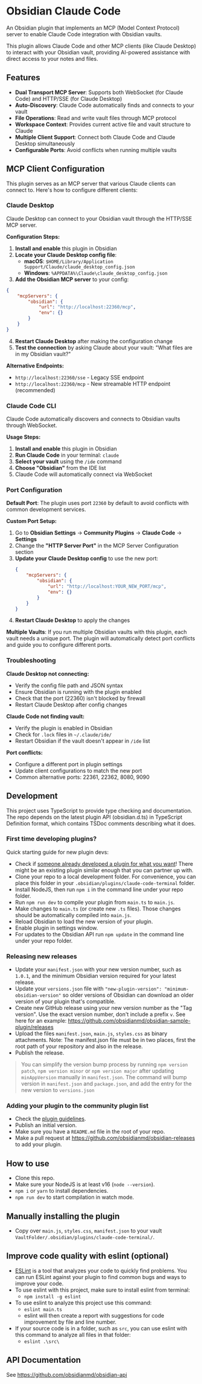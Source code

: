 # Obsidian Claude Code

An Obsidian plugin that implements an MCP (Model Context Protocol) server to enable Claude Code integration with Obsidian vaults.

This plugin allows Claude Code and other MCP clients (like Claude Desktop) to interact with your Obsidian vault, providing AI-powered assistance with direct access to your notes and files.

## Features

-   **Dual Transport MCP Server**: Supports both WebSocket (for Claude Code) and HTTP/SSE (for Claude Desktop)
-   **Auto-Discovery**: Claude Code automatically finds and connects to your vault
-   **File Operations**: Read and write vault files through MCP protocol
-   **Workspace Context**: Provides current active file and vault structure to Claude
-   **Multiple Client Support**: Connect both Claude Code and Claude Desktop simultaneously
-   **Configurable Ports**: Avoid conflicts when running multiple vaults

## MCP Client Configuration

This plugin serves as an MCP server that various Claude clients can connect to. Here's how to configure different clients:

### Claude Desktop

Claude Desktop can connect to your Obsidian vault through the HTTP/SSE MCP server.

**Configuration Steps:**

1. **Install and enable** this plugin in Obsidian
2. **Locate your Claude Desktop config file**:
    - **macOS**: `$HOME/Library/Application Support/Claude/claude_desktop_config.json`
    - **Windows**: `%APPDATA%\Claude\claude_desktop_config.json`
3. **Add the Obsidian MCP server** to your config:

```json
{
	"mcpServers": {
		"obsidian": {
			"url": "http://localhost:22360/mcp",
			"env": {}
		}
	}
}
```

4. **Restart Claude Desktop** after making the configuration change
5. **Test the connection** by asking Claude about your vault: "What files are in my Obsidian vault?"

**Alternative Endpoints:**

-   `http://localhost:22360/sse` - Legacy SSE endpoint
-   `http://localhost:22360/mcp` - New streamable HTTP endpoint (recommended)

### Claude Code CLI

Claude Code automatically discovers and connects to Obsidian vaults through WebSocket.

**Usage Steps:**

1. **Install and enable** this plugin in Obsidian
2. **Run Claude Code** in your terminal: `claude`
3. **Select your vault** using the `/ide` command
4. **Choose "Obsidian"** from the IDE list
5. Claude Code will automatically connect via WebSocket

### Port Configuration

**Default Port**: The plugin uses port `22360` by default to avoid conflicts with common development services.

**Custom Port Setup:**

1. Go to **Obsidian Settings** → **Community Plugins** → **Claude Code** → **Settings**
2. Change the **"HTTP Server Port"** in the MCP Server Configuration section
3. **Update your Claude Desktop config** to use the new port:
    ```json
    {
    	"mcpServers": {
    		"obsidian": {
    			"url": "http://localhost:YOUR_NEW_PORT/mcp",
    			"env": {}
    		}
    	}
    }
    ```
4. **Restart Claude Desktop** to apply the changes

**Multiple Vaults**: If you run multiple Obsidian vaults with this plugin, each vault needs a unique port. The plugin will automatically detect port conflicts and guide you to configure different ports.

### Troubleshooting

**Claude Desktop not connecting:**

-   Verify the config file path and JSON syntax
-   Ensure Obsidian is running with the plugin enabled
-   Check that the port (22360) isn't blocked by firewall
-   Restart Claude Desktop after config changes

**Claude Code not finding vault:**

-   Verify the plugin is enabled in Obsidian
-   Check for `.lock` files in `~/.claude/ide/`
-   Restart Obsidian if the vault doesn't appear in `/ide` list

**Port conflicts:**

-   Configure a different port in plugin settings
-   Update client configurations to match the new port
-   Common alternative ports: 22361, 22362, 8080, 9090

## Development

This project uses TypeScript to provide type checking and documentation.
The repo depends on the latest plugin API (obsidian.d.ts) in TypeScript Definition format, which contains TSDoc comments describing what it does.

### First time developing plugins?

Quick starting guide for new plugin devs:

-   Check if [someone already developed a plugin for what you want](https://obsidian.md/plugins)! There might be an existing plugin similar enough that you can partner up with.
-   Clone your repo to a local development folder. For convenience, you can place this folder in your `.obsidian/plugins/claude-code-terminal` folder.
-   Install NodeJS, then run `npm i` in the command line under your repo folder.
-   Run `npm run dev` to compile your plugin from `main.ts` to `main.js`.
-   Make changes to `main.ts` (or create new `.ts` files). Those changes should be automatically compiled into `main.js`.
-   Reload Obsidian to load the new version of your plugin.
-   Enable plugin in settings window.
-   For updates to the Obsidian API run `npm update` in the command line under your repo folder.

### Releasing new releases

-   Update your `manifest.json` with your new version number, such as `1.0.1`, and the minimum Obsidian version required for your latest release.
-   Update your `versions.json` file with `"new-plugin-version": "minimum-obsidian-version"` so older versions of Obsidian can download an older version of your plugin that's compatible.
-   Create new GitHub release using your new version number as the "Tag version". Use the exact version number, don't include a prefix `v`. See here for an example: https://github.com/obsidianmd/obsidian-sample-plugin/releases
-   Upload the files `manifest.json`, `main.js`, `styles.css` as binary attachments. Note: The manifest.json file must be in two places, first the root path of your repository and also in the release.
-   Publish the release.

> You can simplify the version bump process by running `npm version patch`, `npm version minor` or `npm version major` after updating `minAppVersion` manually in `manifest.json`.
> The command will bump version in `manifest.json` and `package.json`, and add the entry for the new version to `versions.json`

### Adding your plugin to the community plugin list

-   Check the [plugin guidelines](https://docs.obsidian.md/Plugins/Releasing/Plugin+guidelines).
-   Publish an initial version.
-   Make sure you have a `README.md` file in the root of your repo.
-   Make a pull request at https://github.com/obsidianmd/obsidian-releases to add your plugin.

## How to use

-   Clone this repo.
-   Make sure your NodeJS is at least v16 (`node --version`).
-   `npm i` or `yarn` to install dependencies.
-   `npm run dev` to start compilation in watch mode.

## Manually installing the plugin

-   Copy over `main.js`, `styles.css`, `manifest.json` to your vault `VaultFolder/.obsidian/plugins/claude-code-terminal/`.

## Improve code quality with eslint (optional)

-   [ESLint](https://eslint.org/) is a tool that analyzes your code to quickly find problems. You can run ESLint against your plugin to find common bugs and ways to improve your code.
-   To use eslint with this project, make sure to install eslint from terminal:
    -   `npm install -g eslint`
-   To use eslint to analyze this project use this command:
    -   `eslint main.ts`
    -   eslint will then create a report with suggestions for code improvement by file and line number.
-   If your source code is in a folder, such as `src`, you can use eslint with this command to analyze all files in that folder:
    -   `eslint .\src\`

## API Documentation

See https://github.com/obsidianmd/obsidian-api
